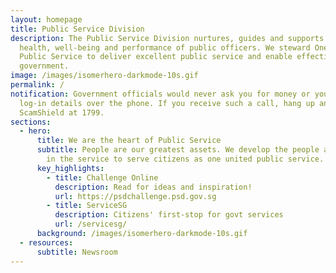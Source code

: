 ```yaml
---
layout: homepage
title: Public Service Division
description: The Public Service Division nurtures, guides and supports the
  health, well-being and performance of public officers. We steward One Trusted
  Public Service to deliver excellent public service and enable effective
  government.
image: /images/isomerhero-darkmode-10s.gif
permalink: /
notification: Government officials would never ask you for money or your bank
  log-in details over the phone. If you receive such a call, hang up and call
  ScamShield at 1799.
sections:
  - hero:
      title: We are the heart of Public Service
      subtitle: People are our greatest assets. We develop the people and the culture
        in the service to serve citizens as one united public service.
      key_highlights:
        - title: Challenge Online
          description: Read for ideas and inspiration!
          url: https://psdchallenge.psd.gov.sg
        - title: ServiceSG
          description: Citizens' first-stop for govt services
          url: /servicesg/
      background: /images/isomerhero-darkmode-10s.gif
  - resources:
      subtitle: Newsroom
---
```

